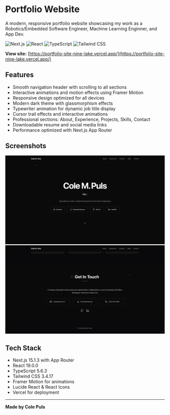 # Portfolio Website

A modern, responsive portfolio website showcasing my work as a Robotics/Embedded Software Engineer, Machine Learning Enginner, and App Dev.

![Next.js](https://img.shields.io/badge/Next.js-15.1.3-black?style=for-the-badge&logo=next.js)
![React](https://img.shields.io/badge/React-19.0.0-blue?style=for-the-badge&logo=react)
![TypeScript](https://img.shields.io/badge/TypeScript-5.6.3-blue?style=for-the-badge&logo=typescript)
![Tailwind CSS](https://img.shields.io/badge/Tailwind%20CSS-3.4.17-06B6D4?style=for-the-badge&logo=tailwindcss)

**View site:** [https://portfolio-site-nine-lake.vercel.app/](https://portfolio-site-nine-lake.vercel.app/)

## Features

- Smooth navigation header with scrolling to all sections
- Interactive animations and motion effects using Framer Motion
- Responsive design optimized for all devices
- Modern dark theme with glassmorphism effects
- Typewriter animation for dynamic job title display
- Cursor trail effects and interactive animations
- Professional sections: About, Experience, Projects, Skills, Contact
- Downloadable resume and social media links
- Performance optimized with Next.js App Router

## Screenshots

<div align="center">
  <img src="ss/portfolio-homepage.png" width="600" alt="Portfolio Homepage"/>
</div>

<div align="center">
  <img src="ss/portfolio-sections.png" width="600" alt="Portfolio Sections"/>
</div>

## Tech Stack

- Next.js 15.1.3 with App Router
- React 19.0.0
- TypeScript 5.6.3
- Tailwind CSS 3.4.17
- Framer Motion for animations
- Lucide React & React Icons
- Vercel for deployment

---

**Made by Cole Puls**
